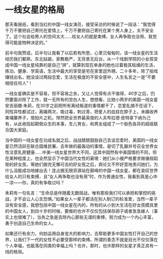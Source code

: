 # 一线女星的格局

那天看报纸，看到当红的中国一线女演员，接受采访的时候说了一段话：“我觉得千万不要把自己寄托在爱情上，千万不要把自己寄托在某个男人身上，太不安全了。这个社会给男人的空间太大……给女人的就是束缚，女人再争取也没用，我觉得可能是物种决定的。” 

前半句我赞成，后半句让我看了以后若有所思，心里沉甸甸的，该一线女星的生活经历我们都熟，东北姑娘，家教极严，无背景无后台，从一个戏剧学院的小女孩变成中国一线女星纯靠的是自己“拼”，就算到现在单身的她也过着极其枯燥的生活，练功、健身、学英语，生活中最大的享受是宅在家里逗外甥，二十多年，除了拍戏赚钱出名，她没谈过两段恋爱，生活在极度的不安全感中，人生名言之一是“不要相信任何人”！ 

一线女星确实是不容易，但不容易之余，又让人觉得有点不值得，40岁之后，仍然要面对除了工作，就一无所有的空白人生，想想看，比她小两岁的美国一线女星安吉丽娜·朱莉，在30岁之前把所有离经叛道的事情都干了，恋爱乱搞不在话下，同性异性都试过，离婚两次，吸过毒，刺过青，把爱人的血挂在脖子上，未婚收养柬埔寨养子，借拍片之机，悍然把全世界最英俊的人夫布拉德·皮特拿下纳为己有，从此收拾起颠倒众生的本事，生儿育女，和男友组成了一个肤色各异的超级联合国大家庭。 

当中国的一线女星在功成名就之后，战战兢兢鼓励自己去谈恋爱时，美国的一线女星已然活跃在联合国难民署，去年做的最轰动的事情，是切了乳腺并号召全世界女性注意乳房健康……中美一线女星世界大不同，这其中固然有中美国情的不同，但在某种程度上，也全然显示了中国当代女性的窘境：她们从小被严格要求做循规蹈矩的好女孩，等她们做完无懈可击的好女孩之后，舆论又不怀好意地责问她们，为什么没能成功地嫁出去！连占据无限资源站在巅峰的中国一线女星，都在哀叹世界给女人的只有束缚，且“女人再争取也没有用”时，作为普通女性，我看到真是心中一凉——你，真的有争取过吗？ 

朱莉有一句名言：“生命总是伴随着无数挑战，唯有那些我们可以承担和掌控的挑战，才不会让人心生恐惧。”如果女人一辈子都活在别人制订的标准里，当然一辈子没有安全感，我想包括中国一线女星在内的，所有的从小到大生活在好女孩模具里的中国女人，到四十岁的时候，要做的也许不仅仅包括保存卵子或者急急嫁人（事实上也很难了），当务之急是去除内心那些无谓的束缚，努力成为一个内心丰富，勇于创造自己生命的女人。 

如果还行有余力，何妨运用自身宠大的影响力，去帮助更多中国女性打开自己的世界，让我们下一代的女性不必要受那样的束缚。所谓的善念不就是目光不仅仅落在个人幸福，也能落在同类的幸福上吗？也许，那时，也许那样的女星才真正具有一线的格局。